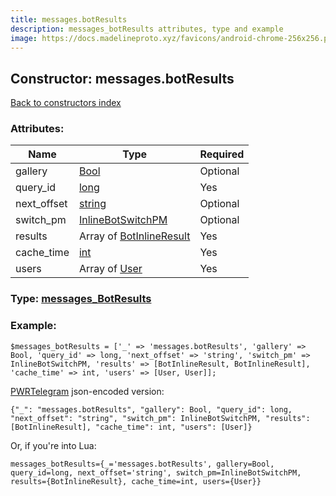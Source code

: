 ```yaml
---
title: messages.botResults
description: messages_botResults attributes, type and example
image: https://docs.madelineproto.xyz/favicons/android-chrome-256x256.png
---
```

## Constructor: messages.botResults  
[Back to constructors index](index.md)



### Attributes:

| Name     |    Type       | Required |
|----------|---------------|----------|
|gallery|[Bool](../types/Bool.md) | Optional|
|query\_id|[long](../types/long.md) | Yes|
|next\_offset|[string](../types/string.md) | Optional|
|switch\_pm|[InlineBotSwitchPM](../types/InlineBotSwitchPM.md) | Optional|
|results|Array of [BotInlineResult](../types/BotInlineResult.md) | Yes|
|cache\_time|[int](../types/int.md) | Yes|
|users|Array of [User](../types/User.md) | Yes|



### Type: [messages\_BotResults](../types/messages_BotResults.md)


### Example:

```
$messages_botResults = ['_' => 'messages.botResults', 'gallery' => Bool, 'query_id' => long, 'next_offset' => 'string', 'switch_pm' => InlineBotSwitchPM, 'results' => [BotInlineResult, BotInlineResult], 'cache_time' => int, 'users' => [User, User]];
```  

[PWRTelegram](https://pwrtelegram.xyz) json-encoded version:

```
{"_": "messages.botResults", "gallery": Bool, "query_id": long, "next_offset": "string", "switch_pm": InlineBotSwitchPM, "results": [BotInlineResult], "cache_time": int, "users": [User]}
```


Or, if you're into Lua:  


```
messages_botResults={_='messages.botResults', gallery=Bool, query_id=long, next_offset='string', switch_pm=InlineBotSwitchPM, results={BotInlineResult}, cache_time=int, users={User}}

```


